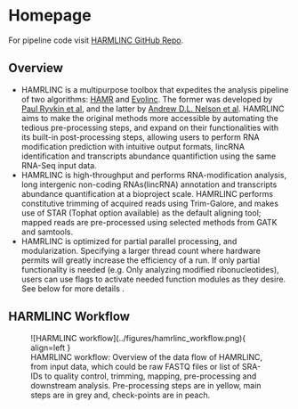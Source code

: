 # Homepage

For pipeline code visit [HARMLINC GitHub Repo](https://github.com/chosenobih/HAMRLINC/tree/main).


## Overview
* HAMRLINC is a multipurpose toolbox that expedites the analysis pipeline of two algorithms: [HAMR](https://github.com/GregoryLab/HAMR) and [Evolinc](https://github.com/Evolinc/Evolinc-I/tree/master). The former was developed by [Paul Ryvkin et al](https://rnajournal.cshlp.org/content/19/12/1684), and the latter by [Andrew D.L. Nelson et al](https://www.frontiersin.org/articles/10.3389/fgene.2017.00052/full). HAMRLINC aims to make the original methods more accessible by automating the tedious pre-processing steps, and expand on their functionalities with its built-in post-processing steps, allowing users to perform RNA modification prediction with intuitive output formats, lincRNA identification and transcripts abundance quantifiction using the same RNA-Seq input data.
* HAMRLINC is high-throughput and performs RNA-modification analysis, long intergenic non-coding RNAs(lincRNA) annotation and transcripts abundance quantification at a bioproject scale. HAMRLINC performs constitutive trimming of acquired reads using Trim-Galore, and makes use of STAR (Tophat option available) as the default aligning tool; mapped reads are pre-processed using selected methods from GATK and samtools.
* HAMRLINC is optimized for partial parallel processing, and modularization. Specifying a larger thread count where hardware permits will greatly increase the efficiency of a run. If only partial functionality is needed (e.g. Only analyzing modified ribonucleotides), users can use flags to activate needed function modules as they desire. See below for more details .


## HARMLINC Workflow

<figure markdown>
  ![HARMLINC workflow](../figures/hamrlinc_workflow.png){ align=left }
  <figcaption>HAMRLINC workflow: Overview of the data flow of HAMRLINC, from input data, which could be raw FASTQ files or list of SRA-IDs to quality control, trimming, mapping, pre-processing and downstream analysis. Pre-processing steps are in yellow, main steps are in grey and, check-points are in peach. </figcaption>
</figure>

